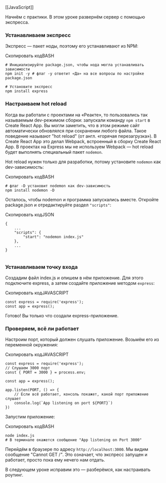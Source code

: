 [[JavaScript]]

Начнём с практики. В этом уроке развернём сервер с помощью экспресса.

### Устанавливаем экспресс

Экспресс — пакет ноды, поэтому его устанавливают из NPM:

Скопировать кодBASH

```
# Инициализируйте package.json, чтобы нода могла устанавливать зависимости
npm init -y # флаг -y ответит «Да» на все вопросы по настройке package.json

# Установите экспресс
npm install express 
```

### Настраиваем hot reload

Когда вы работали с проектами на «Реакте», то пользовались так называемым dev-режимом сборки: запускали команду `npm start` в Create React App. Вы могли заметить, что в этом режиме сайт автоматически обновлялся при сохранении любого файла. Такое поведение называют "hot reload" (от англ. «горячая перезагрузка»). В Create React App это делал Webpack, встроенный в сборку Create React App. В проектах на Express мы не используем Webpack — hot reload будет выполнять специальный пакет `nodemon`.

Hot reload нужен только для разработки, потому установите `nodemon` как dev-зависимость:

Скопировать кодBASH

```
# флаг -D установит nodemon как dev-зависимость
npm install nodemon -D 
```

Осталось, чтобы nodemon и программа запускались вместе. Откройте package.json и отредактируйте раздел `"scripts"`:

Скопировать кодJSON

```
{
    ...
    "scripts": {
        "start": "nodemon index.js"
    },
    ...
}
 
```

### Устанавливаем точку входа

Создадим файл index.js и опишем в нём приложение. Для этого подключите express, а затем создайте приложение методом `express`:

Скопировать кодJAVASCRIPT

```
const express = require('express');
const app = express(); 
```

Готово! Вы только что создали express-приложение.

### Проверяем, всё ли работает

Настроим порт, который должен слушать приложение. Возьмём его из переменной окружения:

Скопировать кодJAVASCRIPT

```
const express = require('express');
// Слушаем 3000 порт
const { PORT = 3000 } = process.env;

const app = express();

app.listen(PORT, () => {
    // Если всё работает, консоль покажет, какой порт приложение слушает
    console.log(`App listening on port ${PORT}`)
}) 
```

Запустим приложение:

Скопировать кодBASH

```
node index.js
# В терминале окажется сообщение "App listening on Port 3000" 
```

Перейдём в браузере по адресу `http://localhost:3000`. Мы видим сообщение "Cannot GET /_"_. Это означает, что экспресс запущен и работает, просто пока ему нечего нам отдать.

В следующем уроке исправим это — разберёмся, как настраивать роутинг.